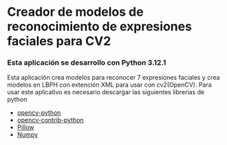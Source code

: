 # Creador de modelos de reconocimiento de expresiones faciales para CV2
### Esta aplicación se desarrollo con Python 3.12.1
Esta aplicación crea modelos para reconocer 7 expresiones faciales y crea modelos en LBPH con extención XML para usar con cv2(OpenCV).
Para usar este aplicativo es necesario descargar las siguientes librerias de python
* [opencv-python](https://pypi.org/project/opencv-python/)
* [opencv-contrib-python](https://pypi.org/project/opencv-contrib-python/)
* [Pillow](https://pypi.org/project/pillow/)
* [Numpy](https://pypi.org/project/numpy/)
